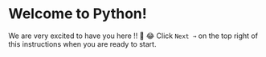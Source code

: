# Welcome to Python!

We are very excited to have you here !! 🎉 😂
Click `Next →` on the top right of this instructions when you are ready to start.
